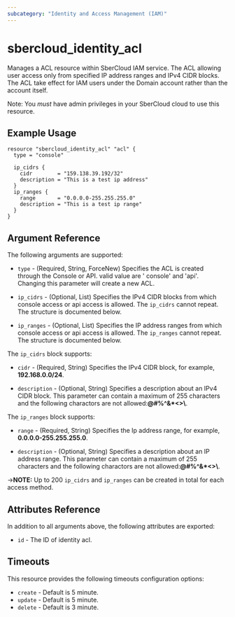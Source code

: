 ```yaml
---
subcategory: "Identity and Access Management (IAM)"
---
```


# sbercloud_identity_acl

Manages a ACL resource within SberCloud IAM service. The ACL allowing user access only from specified IP address
ranges and IPv4 CIDR blocks. The ACL take effect for IAM users under the Domain account rather than the account itself.

Note: You _must_ have admin privileges in your SberCloud cloud to use this resource.

## Example Usage

```hcl
resource "sbercloud_identity_acl" "acl" {
  type = "console"

  ip_cidrs {
    cidr        = "159.138.39.192/32"
    description = "This is a test ip address"
  }
  ip_ranges {
    range       = "0.0.0.0-255.255.255.0"
    description = "This is a test ip range"
  }
}
```

## Argument Reference

The following arguments are supported:

* `type` - (Required, String, ForceNew) Specifies the ACL is created through the Console or API. valid value are '
  console' and 'api'. Changing this parameter will create a new ACL.

* `ip_cidrs` - (Optional, List) Specifies the IPv4 CIDR blocks from which console access or api access is allowed.
  The `ip_cidrs` cannot repeat. The structure is documented below.

* `ip_ranges` - (Optional, List) Specifies the IP address ranges from which console access or api access is allowed.
  The `ip_ranges` cannot repeat. The structure is documented below.

The `ip_cidrs` block supports:

* `cidr` - (Required, String) Specifies the IPv4 CIDR block, for example, __192.168.0.0/24__.

* `description` - (Optional, String) Specifies a description about an IPv4 CIDR block. This parameter can contain a
  maximum of 255 characters and the following charactors are not allowed:__@#%^&*<>\\__.

The `ip_ranges` block supports:

* `range` - (Required, String) Specifies the Ip address range, for example, __0.0.0.0-255.255.255.0__.

* `description` - (Optional, String) Specifies a description about an IP address range. This parameter can contain a
  maximum of 255 characters and the following charactors are not allowed:__@#%^&*<>\\__.

->**NOTE:** Up to 200 `ip_cidrs` and `ip_ranges` can be created in total for each access method.

## Attributes Reference

In addition to all arguments above, the following attributes are exported:

* `id` - The ID of identity acl.

## Timeouts

This resource provides the following timeouts configuration options:

* `create` - Default is 5 minute.
* `update` - Default is 5 minute.
* `delete` - Default is 3 minute.

